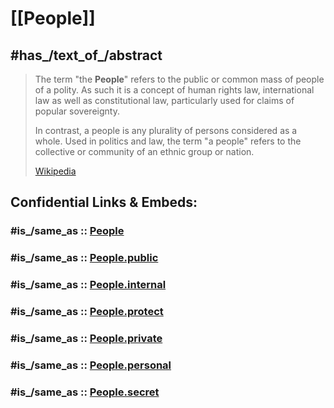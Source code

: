 
# [[People]] 


## #has_/text_of_/abstract 

> The term "the **People**" refers to the public or common mass of people of a polity. 
> As such it is a concept of human rights law, international law as well as constitutional law, 
> particularly used for claims of popular sovereignty. 
> 
> In contrast, a people is any plurality of persons considered as a whole. 
> Used in politics and law, 
> the term "a people" refers to the collective or community of an ethnic group or nation.
>
> [Wikipedia](https://en.wikipedia.org/wiki/People) 






## Confidential Links & Embeds: 

### #is_/same_as :: [People](/_Standards/bio/People.md) 

### #is_/same_as :: [People.public](/_public/bio/People.public.md) 

### #is_/same_as :: [People.internal](/_internal/bio/People.internal.md) 

### #is_/same_as :: [People.protect](/_protect/bio/People.protect.md) 

### #is_/same_as :: [People.private](/_private/bio/People.private.md) 

### #is_/same_as :: [People.personal](/_personal/bio/People.personal.md) 

### #is_/same_as :: [People.secret](/_secret/bio/People.secret.md)


